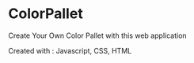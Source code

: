 # ColorPallet

Create Your Own Color Pallet with this web application

Created with : Javascript, CSS, HTML
